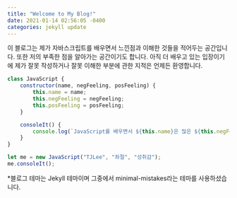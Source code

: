 ```yaml
---
title: "Welcome to My Blog!"
date: 2021-01-14 02:56:05 -0400
categories: jekyll update
---
```

이 블로그는 제가 자바스크립트를 배우면서 느낀점과 이해한 것들을 적어두는 공간입니다. 또한 저의 부족한 점을 알아가는 공간이기도 합니다. 
아직 더 배우고 있는 입장이기에 제가 잘못 작성하거나 잘못 이해한 부분에 관한 지적은 언제든 환영합니다.

```js
class JavaScript {
    constructor(name, negFeeling, posFeeling) {
        this.name = name;
        this.negFeeling = negFeeling;
        this.posFeeling = posFeeling;
    } 

    consoleIt() {
        console.log(`JavaScript를 배우면서 ${this.name}은 많은 ${this.negFeeling}을 느낀다. 하지만 해냈을때는 큰 ${this.posFeeling}을 느낀다.`);
    }
}

let me = new JavaScript("TJLee", "좌절", "성취감");
me.consoleIt();
````

*블로그 테마는 Jekyll 테마이며 그중에서 minimal-mistakes라는 테마를 사용하셨습니다.

[Jekyll-theme]:
https://github.com/topics/jekyll-theme

[mmistakes / minimal-mistake]:
https://github.com/mmistakes/minimal-mistake
